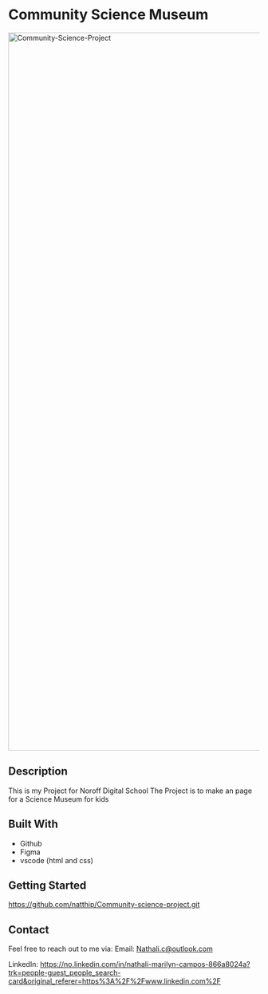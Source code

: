 # Community Science Museum

<img width="1440" alt="Community-Science-Project" src="https://github.com/natthip/Community-science-project/assets/142994336/5d7ae217-24f9-4bb4-9234-4d01f0de76ad">

## Description
This is my Project for Noroff Digital School
The Project is to make an page for a Science Museum for kids

## Built With
- Github
- Figma
- vscode (html and css)
  
## Getting Started
https://github.com/natthip/Community-science-project.git

## Contact
Feel free to reach out to me via:
Email: Nathali.c@outlook.com

LinkedIn: https://no.linkedin.com/in/nathali-marilyn-campos-866a8024a?trk=people-guest_people_search-card&original_referer=https%3A%2F%2Fwww.linkedin.com%2F



